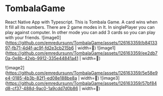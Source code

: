 # TombalaGame
React Native App with Typescript.
This is Tombala Game. A card wins when It fill all its numbers. There are 2 game modes in It. In singlePlayer you can play against computer. In other mode you can add 3 cards so you can play with your friends.
![image0](https://github.com/emredursunn/TombalaGame/assets/126163359/b8413397-fb71-4d4f-ac9f-fd2e3cb215b6 | width=💯)
![image1](https://github.com/emredursunn/TombalaGame/assets/126163359/ee2db70a-0e8b-42eb-9912-335e44841a41 | width=💯)

![image2](https://github.com/emredursunn/TombalaGame/assets/126163359/5e58e9e4-0185-4b3b-82f1-ed08e188be8a | width=💯)
![image3](https://github.com/emredursunn/TombalaGame/assets/126163359/57bf84d8-cf37-488d-9ac0-1a9cdd7d0b86 | width=💯)
